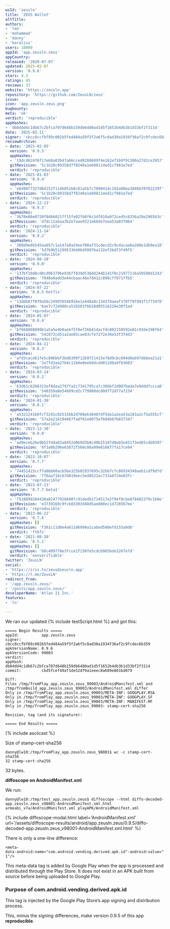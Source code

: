 ```yaml
---
wsId: 'zeusln'
title: 'ZEUS Wallet'
altTitle: 
authors:
- 'leo'
- 'mohammad'
- 'danny'
- 'keraliss'
users: 10000
appId: 'app.zeusln.zeus'
appCountry: 
released: '2020-07-07'
updated: 2025-02-07
version: '0.9.6'
stars: 4.3
ratings: 45
reviews: 37
website: 'https://zeusln.app'
repository: 'https://github.com/ZeusLN/zeus'
issue: 
icon: 'app.zeusln.zeus.png'
bugbounty: 
meta: 'ok'
verdict: 'reproducible'
appHashes:
- 'db84dd4c1db67c2bfca707d648b159db6480ad1d5f1652b4db3b1d33bf2f3114'
date: '2025-02-11'
signer: 'cbcc8ccfbf89c002b5fed484a59f5f2a6f5c8ad30a1934f36af2c9fcdec6b359'
reviewArchive:
- date: '2025-02-05'
  version: '0.9.5'
  appHashes:
  - '19dcd62476f17e68a03b47a66cced8288689f4e162ef1b9f91300a27d2ce3957'
  gitRevision: '5c1b28c89358d7f8248a1e608114ed1cf981e7ed'
  verdict: 'reproducible'
- date: '2025-01-03'
  version: '0.9.4'
  appHashes:
  - 'e6498f7327d6d152f114b851b8c01a5b7c7890414c192a00ea3846bf0f82229f'
  gitRevision: '5c1b28c89358d7f8248a1e608114ed1cf981e7ed'
  verdict: 'reproducible'
- date: '2024-12-13'
  version: '0.9.3'
  appHashes:
  - '3670e08e0720f8dbb021ff15fe02fb0f6c5df810a972ced5c0356a29e296563c'
  gitRevision: 'd7dc11abaa3b2e7aae9321e66de7eea53a03f064'
  verdict: 'reproducible'
- date: '2024-11-14'
  version: '0.9.2'
  appHashes:
  - '388d9e8b545aa657c1a147a0a24ee700af31cdecd2c9cdacaa6e208e1db9ea10'
  gitRevision: '5d7b9b51299533649649997ba132ef2bd73f49f5'
  verdict: 'reproducible'
- date: '2024-08-28'
  version: '0.9.0'
  appHashes:
  - '137bf10d8cd8cd963796e936ff839d536dd244b141f0c21977116a50589d1243'
  gitRevision: '7040a9add3e44cbaac48e7d412c898cff071ffb5'
  verdict: 'reproducible'
- date: '2024-07-22'
  version: '0.8.5-hotfix'
  appHashes:
  - '13ddb87f0f0a56c24997654b91be1e448a8c134374aeaf1f0ff9f993f1f734f8'
  gitRevision: '6ae7c72d480ca51b583f6b18d05516226e30f5a4'
  verdict: 'reproducible'
- date: '2024-05-07'
  version: '0.8.4'
  appHashes:
  - 'bf668808899b1a5a5e4b8aebf5f8ef26b41dacfdc802150592e81c93de198f64'
  gitRevision: '542873cd51a2ae85cae03cfe7272e34e53f3f4d3'
  verdict: 'reproducible'
- date: '2024-04-11'
  version: '0.8.3'
  appHashes:
  - 'afd3cace61fe5c896bbf3bd8399f12b9721415e78d9cbc694d8eb97dbbea21a1'
  gitRevision: '2e7fd3aa27b4c11b0e8ee69dcdd012d8a9f63603'
  verdict: 'reproducible'
- date: '2024-03-24'
  version: '0.8.2'
  appHashes:
  - '63d61c6288323ef8daa2797fa2c7341795ca7c36bbf2d007beda7e9ddd7ccca8'
  gitRevision: '540359a8e54b09cd2c779908dc00d772d77a7234'
  verdict: 'reproducible'
- date: '2024-01-30'
  version: '0.8.1'
  appHashes:
  - 'a5321241b0fcf3241c02515bb2d708eb30487df5da1a2ea53a283a2cf5a555cf'
  gitRevision: '57a2e216194467fadf01e6075efb04b87b657347'
  verdict: 'reproducible'
- date: '2023-12-30'
  version: '0.8.0'
  appHashes:
  - 'ad9eceb26e9b52fdda63a8452d0b9d3b0c40b15187d8eb5e45173ed65cdb9397'
  gitRevision: '9f3a0b296e63872f560c86a99e616877fa17ce94'
  verdict: 'reproducible'
- date: '2023-10-07'
  version: '0.7.7'
  appHashes:
  - '74451415ccf7a0bb60acb5be325b02937695c32bb7cfc86934349aeb1cdf9dfd'
  gitRevision: '776aaf16c67d019eec5ed8522ac733a8f24e03fc'
  verdict: 'reproducible'
- date: '2023-07-23'
  version: '0.7.7-beta1'
  appHashes:
  - '7518899284438a824779266807c91dedb1714517e2f94f8cbe878482379c1b0e'
  gitRevision: 'e3739160c9fcb83303d40d5ae888ec1d728567ee'
  verdict: 'reproducible'
- date: '2023-06-22'
  version: '0.7.6'
  appHashes: []
  gitRevision: 'f361c11d0e4a611d6994a1cabed500efd155a9d6'
  verdict: 'ftbfs'
- date: '2021-08-30'
  version: '0.5.1'
  appHashes: []
  gitRevision: 'b8c409778e3fcce1f150fe5cdcb965bde3267e7d'
  verdict: 'nonverifiable'
twitter: 'ZeusLN'
social:
- 'https://iris.to/zeus@zeusln.app'
- 'https://t.me/ZeusLN'
redirect_from:
- '/app.zeusln.zeus/'
- '/posts/app.zeusln.zeus/'
developerName: 'Atlas 21 Inc.'
features:
- 'ln'

---
```


We ran our updated {% include testScript.html %} and got this:

```
===== Begin Results =====
appId:          app.zeusln.zeus
signer:         cbcc8ccfbf89c002b5fed484a59f5f2a6f5c8ad30a1934f36af2c9fcdec6b359
apkVersionName: 0.9.6
apkVersionCode: 99003
verdict:        
appHash:        db84dd4c1db67c2bfca707d648b159db6480ad1d5f1652b4db3b1d33bf2f3114
commit:         cbd5fcef49af1de52df9a1eeec8a689e801bd079

Diff:
Files /tmp/fromPlay_app.zeusln.zeus_99003/AndroidManifest.xml and /tmp/fromBuild_app.zeusln.zeus_99003/AndroidManifest.xml differ
Only in /tmp/fromPlay_app.zeusln.zeus_99003/META-INF: GOOGPLAY.RSA
Only in /tmp/fromPlay_app.zeusln.zeus_99003/META-INF: GOOGPLAY.SF
Only in /tmp/fromPlay_app.zeusln.zeus_99003/META-INF: MANIFEST.MF
Only in /tmp/fromPlay_app.zeusln.zeus_99003: stamp-cert-sha256

Revision, tag (and its signature):

===== End Results =====

```

{% include asciicast %}

Size of stamp-cert-sha256

```
danny@lw10:/tmp/fromPlay_app.zeusln.zeus_98001$ wc -c stamp-cert-sha256
32 stamp-cert-sha256
```

32 bytes.

**diffoscope on AndroidManifest.xml**

We run: 

`danny@lw10:/tmp/test_app.zeusln.zeus$ diffoscope --html diffo-decoded-app.zeusln.zeus_v98001-AndroidManifest.xml.html armeabi_v7a/AndroidManifest.xml playAPK/AndroidManifest.xml`

{% include diffoscope-modal.html label='AndroidManifest.xml' url='/assets/diffoscope-results/android/app.zeusln.zeus/0.9.5/diffo-decoded-app.zeusln.zeus_v98001-AndroidManifest.xml.html' %}

There is only a one-line difference:

`<meta-data·android:name="com.android.vending.derived.apk.id"·android:value="1"/>`

This meta-data tag is added by Google Play when the app is processed and distributed through the Play Store. It does not exist in an APK built from source before being uploaded to Google Play.

### Purpose of com.android.vending.derived.apk.id

This tag is injected by the Google Play Store’s app signing and distribution process.

This, minus the signing differences, make version 0.9.5 of this app **reproducible**.

